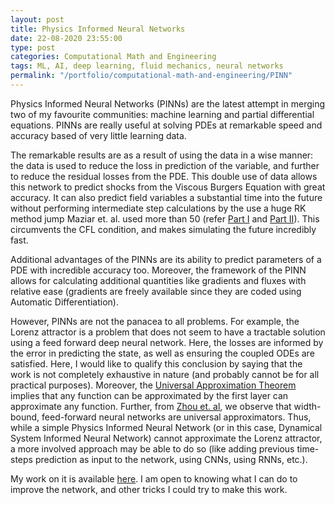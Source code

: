 ```yaml
---
layout: post
title: Physics Informed Neural Networks
date: 22-08-2020 23:55:00
type: post
categories: Computational Math and Engineering
tags: ML, AI, deep learning, fluid mechanics, neural networks
permalink: "/portfolio/computational-math-and-engineering/PINN"
---
```


Physics Informed Neural Networks (PINNs) are the latest attempt in merging two of my favourite communities: machine learning and partial differential equations. PINNs are really useful at solving PDEs at remarkable speed and accuracy based of very little learning data.

The remarkable results are as a result of using the data in a wise manner: the data is used to reduce the loss in prediction of the variable, and further to reduce the residual losses from the PDE. This double use of data allows this network to predict shocks from the Viscous Burgers Equation with great accuracy. It can also predict field variables a substantial time into the future without performing intermediate step calculations by the use a huge RK method jump Maziar et. al. used more than 50 (refer [Part I](https://arxiv.org/abs/1711.10561) and [Part II](https://arxiv.org/abs/1711.10566)). This circumvents the CFL condition, and makes simulating the future incredibly fast.

Additional advantages of the PINNs are its ability to predict parameters of a PDE with incredible accuracy too. Moreover, the framework of the PINN allows for calculating additional quantities like gradients and fluxes with relative ease (gradients are freely available since they are coded using Automatic Differentiation).

However, PINNs are not the panacea to all problems. For example, the Lorenz attractor is a problem that does not seem to have a tractable solution using a feed forward deep neural network. Here, the losses are informed by the error in predicting the state, as well as ensuring the coupled ODEs are satisfied. Here, I would like to qualify this conclusion by saying that the work is not completely exhaustive in nature (and probably cannot be for all practical purposes). Moreover, the [Universal Approximation Theorem](https://en.wikipedia.org/wiki/Universal_approximation_theorem) implies that any function can be approximated by the first layer can approximate any function. Further, from [Zhou et. al](http://papers.nips.cc/paper/7203-the-expressive-power-of-neural-networks-a-view-from-the-width.pdf), we observe that width-bound, feed-forward neural networks are universal approximators. Thus, while a simple Physics Informed Neural Network (or in this case, Dynamical System Informed Neural Network) cannot approximate the Lorenz attractor, a more involved approach may be able to do so (like adding previous time-steps prediction as input to the network, using CNNs, using RNNs, etc.).

My work on it is available [here](https://github.com/jaydm26/PINNs/blob/master/Lorenz%20Attractor/Lorenz_Attractor.ipynb). I am open to knowing what I can do to improve the network, and other tricks I could try to make this work.
